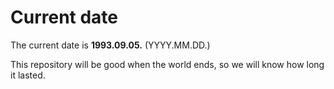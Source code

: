 # Current date

The current date is **1993.09.05.** (YYYY.MM.DD.)

This repository will be good when the world ends, so we will know how long it lasted.